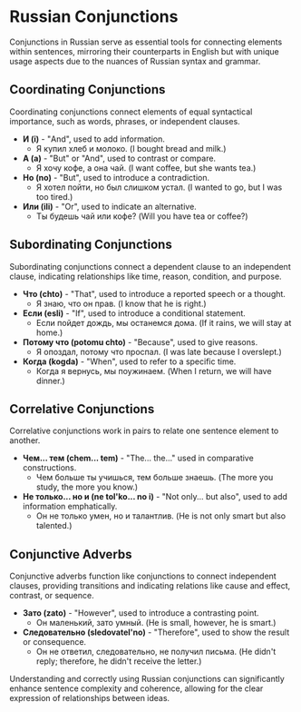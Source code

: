 # Russian Conjunctions

Conjunctions in Russian serve as essential tools for connecting elements within sentences, mirroring their counterparts in English but with unique usage aspects due to the nuances of Russian syntax and grammar.

## Coordinating Conjunctions

Coordinating conjunctions connect elements of equal syntactical importance, such as words, phrases, or independent clauses.

- **И (i)** - "And", used to add information.
  - Я купил хлеб и молоко. (I bought bread and milk.)
- **А (a)** - "But" or "And", used to contrast or compare.
  - Я хочу кофе, а она чай. (I want coffee, but she wants tea.)
- **Но (no)** - "But", used to introduce a contradiction.
  - Я хотел пойти, но был слишком устал. (I wanted to go, but I was too tired.)
- **Или (ili)** - "Or", used to indicate an alternative.
  - Ты будешь чай или кофе? (Will you have tea or coffee?)

## Subordinating Conjunctions

Subordinating conjunctions connect a dependent clause to an independent clause, indicating relationships like time, reason, condition, and purpose.

- **Что (chto)** - "That", used to introduce a reported speech or a thought.
  - Я знаю, что он прав. (I know that he is right.)
- **Если (esli)** - "If", used to introduce a conditional statement.
  - Если пойдет дождь, мы останемся дома. (If it rains, we will stay at home.)
- **Потому что (potomu chto)** - "Because", used to give reasons.
  - Я опоздал, потому что проспал. (I was late because I overslept.)
- **Когда (kogda)** - "When", used to refer to a specific time.
  - Когда я вернусь, мы поужинаем. (When I return, we will have dinner.)

## Correlative Conjunctions

Correlative conjunctions work in pairs to relate one sentence element to another.

- **Чем... тем (chem... tem)** - "The... the..." used in comparative constructions.
  - Чем больше ты учишься, тем больше знаешь. (The more you study, the more you know.)
- **Не только... но и (ne tol'ko... no i)** - "Not only... but also", used to add information emphatically.
  - Он не только умен, но и талантлив. (He is not only smart but also talented.)

## Conjunctive Adverbs

Conjunctive adverbs function like conjunctions to connect independent clauses, providing transitions and indicating relations like cause and effect, contrast, or sequence.

- **Зато (zato)** - "However", used to introduce a contrasting point.
  - Он маленький, зато умный. (He is small, however, he is smart.)
- **Следовательно (sledovatel'no)** - "Therefore", used to show the result or consequence.
  - Он не ответил, следовательно, не получил письма. (He didn't reply; therefore, he didn't receive the letter.)

Understanding and correctly using Russian conjunctions can significantly enhance sentence complexity and coherence, allowing for the clear expression of relationships between ideas.
